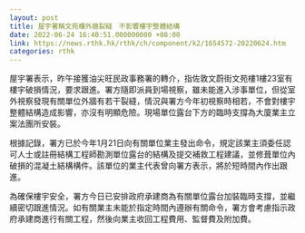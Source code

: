 ```yaml
---
layout: post
title: 屋宇署稱文苑樓外牆裂縫　不影響樓宇整體結構
date: 2022-06-24 16:40:51.000000000 +08:00
link: https://news.rthk.hk/rthk/ch/component/k2/1654572-20220624.htm
categories: rthk
---
```


屋宇署表示，昨午接獲油尖旺民政事務署的轉介，指佐敦文蔚街文苑樓1樓23室有樓宇破損情況，要求跟進。署方隨即派員到場視察，雖未能進入涉事單位，但從室外視察發現有關單位外牆有若干裂縫，情況與署方今年初視察時相若，不會對樓宇整體結構造成影響，亦沒有明顯危險。現場單位露台下方的臨時支撐為大廈業主立案法團所安裝。

根據記錄，署方已於今年1月21日向有關單位業主發出命令，規定該業主須委任認可人士或註冊結構工程師勘測單位露台的結構及提交補救工程建議，並修葺單位內破損的混凝土結構構件。該單位的業主代表曾向署方表示，將於短時間內作出跟進。

為確保樓宇安全，署方今日已安排政府承建商為有關單位露台加裝臨時支撐，並繼續密切跟進情況。如有關業主未能於指定時間內遵辦有關命令，署方會考慮指示政府承建商進行有關工程，然後向業主收回工程費用、監督費及附加費。

